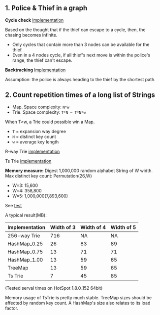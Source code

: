 ## 1. Police & Thief in a graph

**Cycle check** [Implementation](src/main/java/algo/graph/PoliceAndThiefCycleCheck.java)

Based on the thought that if the thief can escape to a cycle, then, the chasing becomes infinite.
* Only cycles that contain more than 3 nodes can be available for the thief.
* Even in a 4 nodes cycle, if all thief's next move is within the police's range, the thief can't escape.


**Backtracking** [Implementation](src/main/java/algo/graph/PoliceAndThiefBacktrack.java)

Assumption: the police is always heading to the thief by the shortest path.


## 2. Count repetition times of a long list of Strings

* Map.  Space complexity: `N*w`
* Trie. Space complexity: `T*N ~ T*N*w`

When T<w, a Trie could possible win a Map.

* `T` = expansion way degree
* `N` = distinct key count
* `w` = average key length

R-way Trie [implementation](src/main/java/algo/trie/RTrieStringCounter.java)

Ts Trie [implementation](src/main/java/algo/trie/TstStringCounter.java)

**Memory measure:**
Digest 1,000,000 random alphabet String of W width. 
Max distinct key count: Permutation(26,W)
* W=3:    15,600
* W=4:   358,800
* W=5: 1,000,000(7,893,600)

See [test](src/test/java/algo/trie/LongListStringCounterTest.java)

A typical result(MB):

Implementation | Width of 3 | Width of 4 | Width of 5
------------ | ------------- | ------------ | ----------
256-way Trie | 716| NA | NA
HashMap_0.25 | 26 | 83 | 89
HashMap_0.75 | 13 | 71 | 71
HashMap_1.00 | 13 | 59 | 65
TreeMap      | 13 | 59 | 65
Ts Trie      | 7 | 45 | 85

(Tested serval times on HotSpot 1.8.0_152 64bit)

Memory usage of TsTrie is pretty much stable. 
TreeMap sizes should be affected by random key count.
A HashMap's size also relates to its load factor.
